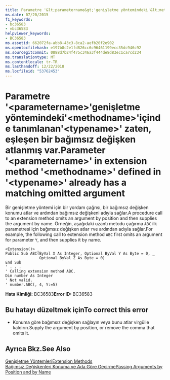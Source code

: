```yaml
---
title: Parametre '&lt;parametername&gt;'genişletme yöntemindeki'&lt;methodname&gt;'içinde tanımlanan'&lt;typename&gt;' zaten, eşleşen bir bağımsız değişken atlanmış var.
ms.date: 07/20/2015
f1_keywords:
- bc36583
- vbc36583
helpviewer_keywords:
- BC36583
ms.assetid: 662072fa-abb8-43c3-8ca2-aefb20f2e902
ms.openlocfilehash: e197b8c2e1fd826cc6c96461199ecc35dc946c92
ms.sourcegitcommit: 0888d7b24f475c346a3f444de8d83ec1ca7cd234
ms.translationtype: MT
ms.contentlocale: tr-TR
ms.lasthandoff: 12/22/2018
ms.locfileid: "53762453"
---
```

# <a name="parameter-ltparameternamegt-in-extension-method-ltmethodnamegt-defined-in-lttypenamegt-already-has-a-matching-omitted-argument"></a><span data-ttu-id="28af3-102">Parametre '&lt;parametername&gt;'genişletme yöntemindeki'&lt;methodname&gt;'içinde tanımlanan'&lt;typename&gt;' zaten, eşleşen bir bağımsız değişken atlanmış var.</span><span class="sxs-lookup"><span data-stu-id="28af3-102">Parameter '&lt;parametername&gt;' in extension method '&lt;methodname&gt;' defined in '&lt;typename&gt;' already has a matching omitted argument</span></span>
<span data-ttu-id="28af3-103">Bir genişletme yöntemi için bir yordam çağrısı, bir bağımsız değişken konumu atlar ve ardından bağımsız değişkeni adıyla sağlar.</span><span class="sxs-lookup"><span data-stu-id="28af3-103">A procedure call to an extension method omits an argument by position and then supplies the argument by name.</span></span> <span data-ttu-id="28af3-104">Örneğin, aşağıdaki uzantı metodu çağırma `ABC` ilk parametresi için bağımsız değişken atlar `Y`ve ardından adıyla sağlar.</span><span class="sxs-lookup"><span data-stu-id="28af3-104">For example, the following call to extension method `ABC` first omits an argument for parameter `Y`, and then supplies it by name.</span></span>  
  
```  
<Extension()> _  
Public Sub ABC(ByVal X As Integer, Optional ByVal Y As Byte = 0, _  
               Optional ByVal Z As Byte = 0)  
End Sub  
' . . .  
' Calling extension method ABC.  
Dim number As Integer  
' Not valid.  
' number.ABC(, 4, Y:=5)  
```  
  
 <span data-ttu-id="28af3-105">**Hata Kimliği:** BC36583</span><span class="sxs-lookup"><span data-stu-id="28af3-105">**Error ID:** BC36583</span></span>  
  
## <a name="to-correct-this-error"></a><span data-ttu-id="28af3-106">Bu hatayı düzeltmek için</span><span class="sxs-lookup"><span data-stu-id="28af3-106">To correct this error</span></span>  
  
-   <span data-ttu-id="28af3-107">Konuma göre bağımsız değişken sağlayın veya bunu atlar virgülle kaldırın.</span><span class="sxs-lookup"><span data-stu-id="28af3-107">Supply the argument by position, or remove the comma that omits it.</span></span>  
  
## <a name="see-also"></a><span data-ttu-id="28af3-108">Ayrıca Bkz.</span><span class="sxs-lookup"><span data-stu-id="28af3-108">See Also</span></span>  
 [<span data-ttu-id="28af3-109">Genişletme Yöntemleri</span><span class="sxs-lookup"><span data-stu-id="28af3-109">Extension Methods</span></span>](../../visual-basic/programming-guide/language-features/procedures/extension-methods.md)  
 [<span data-ttu-id="28af3-110">Bağımsız Değişkenleri Konuma ve Ada Göre Geçirme</span><span class="sxs-lookup"><span data-stu-id="28af3-110">Passing Arguments by Position and by Name</span></span>](../../visual-basic/programming-guide/language-features/procedures/passing-arguments-by-position-and-by-name.md)
